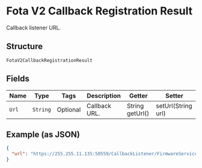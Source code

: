 
# Fota V2 Callback Registration Result

Callback listener URL.

## Structure

`FotaV2CallbackRegistrationResult`

## Fields

| Name | Type | Tags | Description | Getter | Setter |
|  --- | --- | --- | --- | --- | --- |
| `Url` | `String` | Optional | Callback URL. | String getUrl() | setUrl(String url) |

## Example (as JSON)

```json
{
  "url": "https://255.255.11.135:50559/CallbackListener/FirmwareServiceMessages.asmx"
}
```

